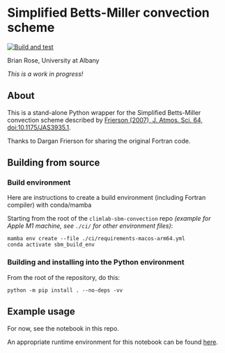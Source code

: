 # Simplified Betts-Miller convection scheme

[![Build and test](https://github.com/brian-rose/climlab-sbm-convection/actions/workflows/build-and-test.yml/badge.svg)](https://github.com/brian-rose/climlab-sbm-convection/actions/workflows/build-and-test.yml)


Brian Rose, University at Albany

_This is a work in progress!_

## About

This is a stand-alone Python wrapper for the Simplified Betts-Miller convection scheme described by [Frierson (2007), J. Atmos. Sci. 64, doi:10.1175/JAS3935.1](https://doi.org/10.1175/JAS3935.1).

Thanks to Dargan Frierson for sharing the original Fortran code.


## Building from source

### Build environment

Here are instructions to create a build environment (including Fortran compiler) with conda/mamba

Starting from the root of the `climlab-sbm-convection` repo *(example for Apple M1 machine, see `./ci/` for other environment files)*:
```
mamba env create --file ./ci/requirements-macos-arm64.yml
conda activate sbm_build_env
```

### Building and installing into the Python environment

From the root of the repository, do this:
```
python -m pip install . --no-deps -vv
```

##  Example usage

For now, see the notebook in this repo.

An appropriate runtime environment for this notebook can be found [here](https://github.com/brian-rose/ClimateLaboratoryBook/blob/main/environment.yml).
